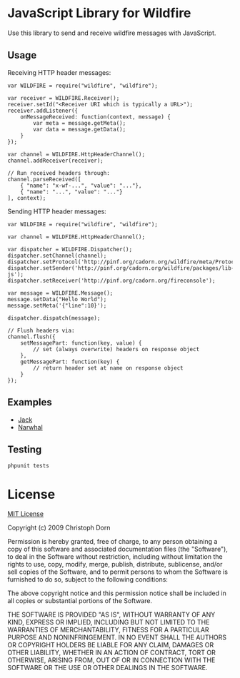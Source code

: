 
JavaScript Library for Wildfire
===============================

Use this library to send and receive wildfire messages with JavaScript.

Usage
-----

Receiving HTTP header messages:

    var WILDFIRE = require("wildfire", "wildfire");
    
    var receiver = WILDFIRE.Receiver();
    receiver.setId("<Receiver URI which is typically a URL>");
    receiver.addListener({
        onMessageReceived: function(context, message) {
            var meta = message.getMeta();
            var data = message.getData();
        }
    });

    var channel = WILDFIRE.HttpHeaderChannel();
    channel.addReceiver(receiver);

    // Run received headers through:
    channel.parseReceived([
        { "name": "x-wf-...", "value": "..."},
        { "name": "...", "value": "..."}
    ], context);

Sending HTTP header messages:

    var WILDFIRE = require("wildfire", "wildfire");

    var channel = WILDFIRE.HttpHeaderChannel();
    
    var dispatcher = WILDFIRE.Dispatcher();
    dispatcher.setChannel(channel);
    dispatcher.setProtocol('http://pinf.org/cadorn.org/wildfire/meta/Protocol/Component/0.1');
    dispatcher.setSender('http://pinf.org/cadorn.org/wildfire/packages/lib-js');
    dispatcher.setReceiver('http://pinf.org/cadorn.org/fireconsole');
    
    var message = WILDFIRE.Message();
    message.setData("Hello World");
    message.setMeta('{"line":10}');    
    
    dispatcher.dispatch(message);

    // Flush headers via:
    channel.flush({
        setMessagePart: function(key, value) {
            // set (always overwrite) headers on response object
        },
        getMessagePart: function(key) {
            // return header set at name on response object
        }
    });


Examples
--------

  * [Jack](http://github.com/cadorn/wildfire/tree/master/packages/lib-js/examples/jack/)
  * [Narwhal](http://github.com/cadorn/wildfire/tree/master/packages/lib-js/examples/narwhal/)


Testing
-------

    phpunit tests



License
=======

[MIT License](http://www.opensource.org/licenses/mit-license.php)

Copyright (c) 2009 Christoph Dorn

Permission is hereby granted, free of charge, to any person obtaining a copy
of this software and associated documentation files (the "Software"), to deal
in the Software without restriction, including without limitation the rights
to use, copy, modify, merge, publish, distribute, sublicense, and/or sell
copies of the Software, and to permit persons to whom the Software is
furnished to do so, subject to the following conditions:

The above copyright notice and this permission notice shall be included in
all copies or substantial portions of the Software.

THE SOFTWARE IS PROVIDED "AS IS", WITHOUT WARRANTY OF ANY KIND, EXPRESS OR
IMPLIED, INCLUDING BUT NOT LIMITED TO THE WARRANTIES OF MERCHANTABILITY,
FITNESS FOR A PARTICULAR PURPOSE AND NONINFRINGEMENT. IN NO EVENT SHALL THE
AUTHORS OR COPYRIGHT HOLDERS BE LIABLE FOR ANY CLAIM, DAMAGES OR OTHER
LIABILITY, WHETHER IN AN ACTION OF CONTRACT, TORT OR OTHERWISE, ARISING FROM,
OUT OF OR IN CONNECTION WITH THE SOFTWARE OR THE USE OR OTHER DEALINGS IN
THE SOFTWARE.
